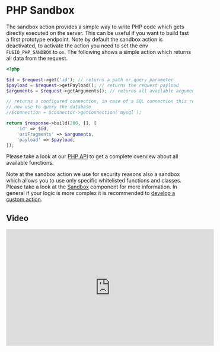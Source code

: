 
# PHP Sandbox

The sandbox action provides a simple way to write PHP code which gets directly executed on the server. This can be
useful if you want to build fast a first prototype endpoint. Note by default the sandbox action is deactivated, to
activate the action you need to set the env `FUSIO_PHP_SANDBOX` to `on`. The following shows a simple action which
returns all data from the request.

```php
<?php

$id = $request->get('id'); // returns a path or query parameter
$payload = $request->getPayload(); // returns the request payload
$arguments = $request->getArguments(); // returns all available arguments as array

// returns a configured connection, in case of a SQL connection this returns a doctrine DBAL instance which you could
// now use to query the database
//$connection = $connector->getConnection('mysql');

return $response->build(200, [], [
    'id' => $id,
    'uriFragments' => $arguments,
    'payload' => $payload,
]);

```

Please take a look at our [PHP API](https://www.fusio-project.org/documentation/php) to get a complete overview about
all available functions. 

Note at the sandbox action we use for security reasons also a sandbox which allows you to use only specific whitelisted
functions and classes. Please take a look at the [Sandbox](https://github.com/apioo/psx-sandbox) component for more
information. In general if your logic is more complex it is recommended to [develop a custom action](./../../../use_cases/develop_custom_action.md).

## Video

<iframe width="560" height="315" src="https://www.youtube.com/embed/Bho2cpIn3_k" title="YouTube video player" frameborder="0" allow="accelerometer; autoplay; clipboard-write; encrypted-media; gyroscope; picture-in-picture" allowfullscreen></iframe>

